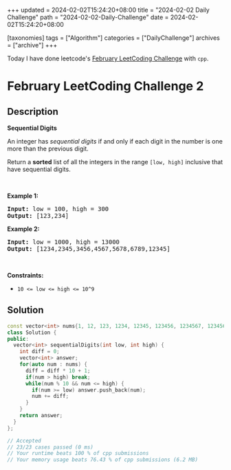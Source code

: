 +++
updated = 2024-02-02T15:24:20+08:00
title = "2024-02-02 Daily Challenge"
path = "2024-02-02-Daily-Challenge"
date = 2024-02-02T15:24:20+08:00

[taxonomies]
tags = ["Algorithm"]
categories = ["DailyChallenge"]
archives = ["archive"]
+++

Today I have done leetcode's [February LeetCoding Challenge](https://leetcode.com/problems/sequential-digits/) with `cpp`.

<!-- more -->

# February LeetCoding Challenge 2

## Description

**Sequential Digits**

<p>An&nbsp;integer has <em>sequential digits</em> if and only if each digit in the number is one more than the previous digit.</p>

<p>Return a <strong>sorted</strong> list of all the integers&nbsp;in the range <code>[low, high]</code>&nbsp;inclusive that have sequential digits.</p>

<p>&nbsp;</p>
<p><strong class="example">Example 1:</strong></p>
<pre><strong>Input:</strong> low = 100, high = 300
<strong>Output:</strong> [123,234]
</pre><p><strong class="example">Example 2:</strong></p>
<pre><strong>Input:</strong> low = 1000, high = 13000
<strong>Output:</strong> [1234,2345,3456,4567,5678,6789,12345]
</pre>
<p>&nbsp;</p>
<p><strong>Constraints:</strong></p>

<ul>
	<li><code>10 &lt;= low &lt;= high &lt;= 10^9</code></li>
</ul>


## Solution

``` cpp
const vector<int> nums{1, 12, 123, 1234, 12345, 123456, 1234567, 12345678, 123456789};
class Solution {
public:
  vector<int> sequentialDigits(int low, int high) {
    int diff = 0;
    vector<int> answer;
    for(auto num : nums) {
      diff = diff * 10 + 1;
      if(num > high) break;
      while(num % 10 && num <= high) {
        if(num >= low) answer.push_back(num);
        num += diff;
      }
    }
    return answer;
  }
};

// Accepted
// 23/23 cases passed (0 ms)
// Your runtime beats 100 % of cpp submissions
// Your memory usage beats 76.43 % of cpp submissions (6.2 MB)
```
